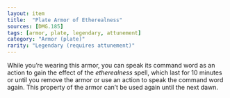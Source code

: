 ```yaml
---
layout: item
title:  "Plate Armor of Etherealness"
sources: [DMG.185]
tags: [armor, plate, legendary, attunement]
category: "Armor (plate)"
rarity: "Legendary (requires attunement)"
---
```


While you’re wearing this armor, you can speak its command word as an action to gain the effect of the *etherealness* spell, which last for 10 minutes or until you remove the armor or use an action to speak the command word again. This property of the armor can’t be used again until the next dawn.